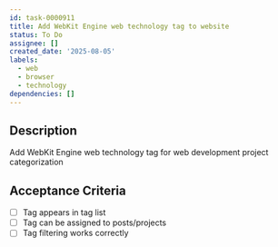 ```yaml
---
id: task-0000911
title: Add WebKit Engine web technology tag to website
status: To Do
assignee: []
created_date: '2025-08-05'
labels:
  - web
  - browser
  - technology
dependencies: []
---
```


## Description

Add WebKit Engine web technology tag for web development project categorization

## Acceptance Criteria

- [ ] Tag appears in tag list
- [ ] Tag can be assigned to posts/projects
- [ ] Tag filtering works correctly
